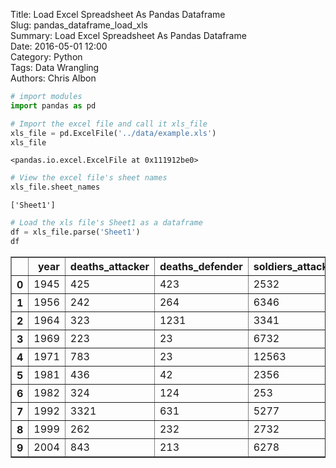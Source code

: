 Title: Load Excel Spreadsheet As Pandas Dataframe  
Slug: pandas_dataframe_load_xls  
Summary: Load Excel Spreadsheet As Pandas Dataframe  
Date: 2016-05-01 12:00  
Category: Python  
Tags: Data Wrangling  
Authors: Chris Albon  


```python
# import modules
import pandas as pd
```


```python
# Import the excel file and call it xls_file
xls_file = pd.ExcelFile('../data/example.xls')
xls_file
```




    <pandas.io.excel.ExcelFile at 0x111912be0>




```python
# View the excel file's sheet names
xls_file.sheet_names
```




    ['Sheet1']




```python
# Load the xls file's Sheet1 as a dataframe
df = xls_file.parse('Sheet1')
df
```




<div>
<table border="1" class="dataframe">
  <thead>
    <tr style="text-align: right;">
      <th></th>
      <th>year</th>
      <th>deaths_attacker</th>
      <th>deaths_defender</th>
      <th>soldiers_attacker</th>
      <th>soldiers_defender</th>
      <th>wounded_attacker</th>
      <th>wounded_defender</th>
    </tr>
  </thead>
  <tbody>
    <tr>
      <th>0</th>
      <td>1945</td>
      <td>425</td>
      <td>423</td>
      <td>2532</td>
      <td>37235</td>
      <td>41</td>
      <td>14</td>
    </tr>
    <tr>
      <th>1</th>
      <td>1956</td>
      <td>242</td>
      <td>264</td>
      <td>6346</td>
      <td>2523</td>
      <td>214</td>
      <td>1424</td>
    </tr>
    <tr>
      <th>2</th>
      <td>1964</td>
      <td>323</td>
      <td>1231</td>
      <td>3341</td>
      <td>2133</td>
      <td>131</td>
      <td>131</td>
    </tr>
    <tr>
      <th>3</th>
      <td>1969</td>
      <td>223</td>
      <td>23</td>
      <td>6732</td>
      <td>1245</td>
      <td>12</td>
      <td>12</td>
    </tr>
    <tr>
      <th>4</th>
      <td>1971</td>
      <td>783</td>
      <td>23</td>
      <td>12563</td>
      <td>2671</td>
      <td>123</td>
      <td>34</td>
    </tr>
    <tr>
      <th>5</th>
      <td>1981</td>
      <td>436</td>
      <td>42</td>
      <td>2356</td>
      <td>7832</td>
      <td>124</td>
      <td>124</td>
    </tr>
    <tr>
      <th>6</th>
      <td>1982</td>
      <td>324</td>
      <td>124</td>
      <td>253</td>
      <td>2622</td>
      <td>264</td>
      <td>1124</td>
    </tr>
    <tr>
      <th>7</th>
      <td>1992</td>
      <td>3321</td>
      <td>631</td>
      <td>5277</td>
      <td>3331</td>
      <td>311</td>
      <td>1431</td>
    </tr>
    <tr>
      <th>8</th>
      <td>1999</td>
      <td>262</td>
      <td>232</td>
      <td>2732</td>
      <td>2522</td>
      <td>132</td>
      <td>122</td>
    </tr>
    <tr>
      <th>9</th>
      <td>2004</td>
      <td>843</td>
      <td>213</td>
      <td>6278</td>
      <td>26773</td>
      <td>623</td>
      <td>2563</td>
    </tr>
  </tbody>
</table>
</div>
